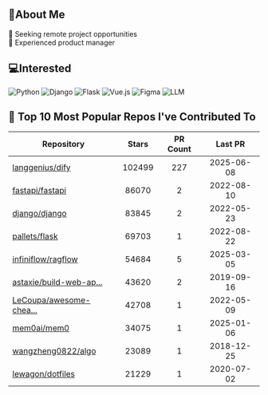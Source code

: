 ## 💫About Me 
👯 Seeking remote project opportunities   
🌱 Experienced product manager

## 💻Interested
![Python](https://img.shields.io/badge/python-3670A0?style=for-the-badge&logo=python&logoColor=ffdd54) ![Django](https://img.shields.io/badge/django-%23092E20.svg?style=for-the-badge&logo=django&logoColor=white) ![Flask](https://img.shields.io/badge/flask-%23000.svg?style=for-the-badge&logo=flask&logoColor=white) ![Vue.js](https://img.shields.io/badge/vuejs-%2335495e.svg?style=for-the-badge&logo=vuedotjs&logoColor=%234FC08D)  ![Figma](https://img.shields.io/badge/figma-%23F24E1E.svg?style=for-the-badge&logo=figma&logoColor=white) ![LLM](https://img.shields.io/badge/LLM-%23412991.svg?style=for-the-badge&logo=openai&logoColor=white)

## 🌟 Top 10 Most Popular Repos I've Contributed To

| Repository | Stars | PR Count | Last PR |
|-----|:---:|:---:|:---:|
| [langgenius/dify](https://github.com/langgenius/dify) | 102499 | 227 | 2025-06-08 |
| [fastapi/fastapi](https://github.com/fastapi/fastapi) | 86070 | 2 | 2022-08-10 |
| [django/django](https://github.com/django/django) | 83845 | 2 | 2022-05-23 |
| [pallets/flask](https://github.com/pallets/flask) | 69703 | 1 | 2022-08-22 |
| [infiniflow/ragflow](https://github.com/infiniflow/ragflow) | 54684 | 5 | 2025-03-05 |
| [astaxie/build-web-ap...](https://github.com/astaxie/build-web-application-with-golang) | 43620 | 2 | 2019-09-16 |
| [LeCoupa/awesome-chea...](https://github.com/LeCoupa/awesome-cheatsheets) | 42708 | 1 | 2022-05-09 |
| [mem0ai/mem0](https://github.com/mem0ai/mem0) | 34075 | 1 | 2025-01-06 |
| [wangzheng0822/algo](https://github.com/wangzheng0822/algo) | 23089 | 1 | 2018-12-25 |
| [lewagon/dotfiles](https://github.com/lewagon/dotfiles) | 21229 | 1 | 2020-07-02 |

